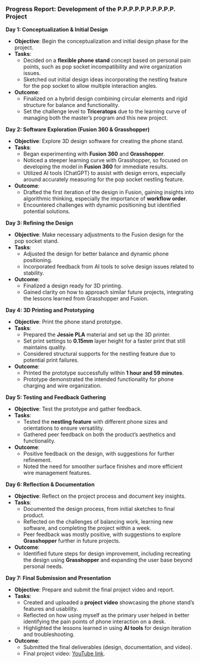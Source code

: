 ### Progress Report: Development of the **P.P.P.P.P.P.P.P.P.P.** Project

**Day 1: Conceptualization & Initial Design**
- **Objective**: Begin the conceptualization and initial design phase for the project.
- **Tasks**:
  - Decided on a **flexible phone stand** concept based on personal pain points, such as pop socket incompatibility and wire organization issues.
  - Sketched out initial design ideas incorporating the nestling feature for the pop socket to allow multiple interaction angles.
- **Outcome**:
  - Finalized on a hybrid design combining circular elements and rigid structure for balance and functionality.
  - Set the challenge level to **Triceratops** due to the learning curve of managing both the master’s program and this new project.
  
**Day 2: Software Exploration (Fusion 360 & Grasshopper)**
- **Objective**: Explore 3D design software for creating the phone stand.
- **Tasks**:
  - Began experimenting with **Fusion 360** and **Grasshopper**.
  - Noticed a steeper learning curve with Grasshopper, so focused on developing the model in **Fusion 360** for immediate results.
  - Utilized AI tools (ChatGPT) to assist with design errors, especially around accurately measuring for the pop socket nestling feature.
- **Outcome**:
  - Drafted the first iteration of the design in Fusion, gaining insights into algorithmic thinking, especially the importance of **workflow order**.
  - Encountered challenges with dynamic positioning but identified potential solutions.

**Day 3: Refining the Design**
- **Objective**: Make necessary adjustments to the Fusion design for the pop socket stand.
- **Tasks**:
  - Adjusted the design for better balance and dynamic phone positioning.
  - Incorporated feedback from AI tools to solve design issues related to stability.
- **Outcome**:
  - Finalized a design ready for 3D printing.
  - Gained clarity on how to approach similar future projects, integrating the lessons learned from Grasshopper and Fusion.

**Day 4: 3D Printing and Prototyping**
- **Objective**: Print the phone stand prototype.
- **Tasks**:
  - Prepared the **Jessie PLA** material and set up the 3D printer.
  - Set print settings to **0.15mm** layer height for a faster print that still maintains quality.
  - Considered structural supports for the nestling feature due to potential print failures.
- **Outcome**:
  - Printed the prototype successfully within **1 hour and 59 minutes**.
  - Prototype demonstrated the intended functionality for phone charging and wire organization.

**Day 5: Testing and Feedback Gathering**
- **Objective**: Test the prototype and gather feedback.
- **Tasks**:
  - Tested the **nestling feature** with different phone sizes and orientations to ensure versatility.
  - Gathered peer feedback on both the product’s aesthetics and functionality.
- **Outcome**:
  - Positive feedback on the design, with suggestions for further refinement.
  - Noted the need for smoother surface finishes and more efficient wire management features.

**Day 6: Reflection & Documentation**
- **Objective**: Reflect on the project process and document key insights.
- **Tasks**:
  - Documented the design process, from initial sketches to final product.
  - Reflected on the challenges of balancing work, learning new software, and completing the project within a week.
  - Peer feedback was mostly positive, with suggestions to explore **Grasshopper** further in future projects.
- **Outcome**:
  - Identified future steps for design improvement, including recreating the design using **Grasshopper** and expanding the user base beyond personal needs.

**Day 7: Final Submission and Presentation**
- **Objective**: Prepare and submit the final project video and report.
- **Tasks**:
  - Created and uploaded a **project video** showcasing the phone stand’s features and usability.
  - Reflected on how using myself as the primary user helped in better identifying the pain points of phone interaction on a desk.
  - Highlighted the lessons learned in using **AI tools** for design iteration and troubleshooting.
- **Outcome**:
  - Submitted the final deliverables (design, documentation, and video).
  - Final project video: [YouTube link](https://youtu.be/Wxs-XB_21WQ?si=eagqO1GPVJAEbSVG).
